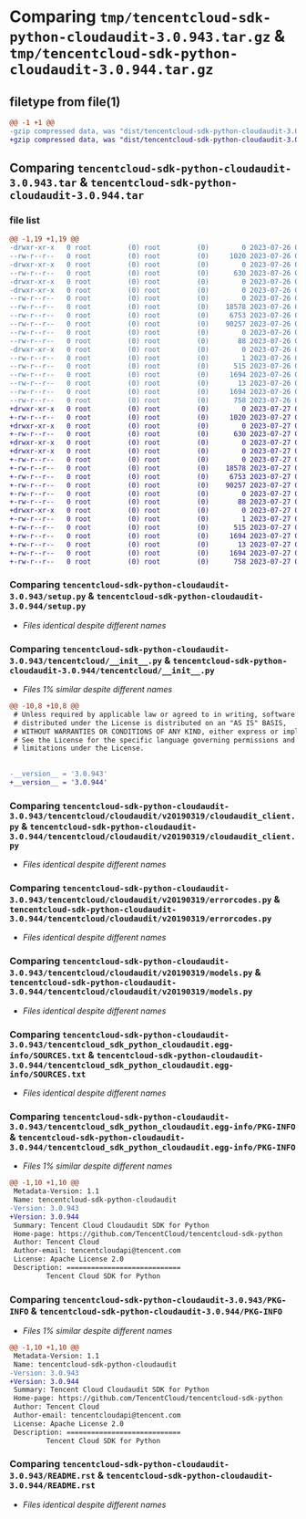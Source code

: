 # Comparing `tmp/tencentcloud-sdk-python-cloudaudit-3.0.943.tar.gz` & `tmp/tencentcloud-sdk-python-cloudaudit-3.0.944.tar.gz`

## filetype from file(1)

```diff
@@ -1 +1 @@
-gzip compressed data, was "dist/tencentcloud-sdk-python-cloudaudit-3.0.943.tar", last modified: Wed Jul 26 00:34:08 2023, max compression
+gzip compressed data, was "dist/tencentcloud-sdk-python-cloudaudit-3.0.944.tar", last modified: Thu Jul 27 02:12:12 2023, max compression
```

## Comparing `tencentcloud-sdk-python-cloudaudit-3.0.943.tar` & `tencentcloud-sdk-python-cloudaudit-3.0.944.tar`

### file list

```diff
@@ -1,19 +1,19 @@
-drwxr-xr-x   0 root         (0) root         (0)        0 2023-07-26 00:34:08.000000 tencentcloud-sdk-python-cloudaudit-3.0.943/
--rw-r--r--   0 root         (0) root         (0)     1020 2023-07-26 00:34:08.000000 tencentcloud-sdk-python-cloudaudit-3.0.943/setup.py
-drwxr-xr-x   0 root         (0) root         (0)        0 2023-07-26 00:34:08.000000 tencentcloud-sdk-python-cloudaudit-3.0.943/tencentcloud/
--rw-r--r--   0 root         (0) root         (0)      630 2023-07-26 00:34:08.000000 tencentcloud-sdk-python-cloudaudit-3.0.943/tencentcloud/__init__.py
-drwxr-xr-x   0 root         (0) root         (0)        0 2023-07-26 00:34:08.000000 tencentcloud-sdk-python-cloudaudit-3.0.943/tencentcloud/cloudaudit/
-drwxr-xr-x   0 root         (0) root         (0)        0 2023-07-26 00:34:08.000000 tencentcloud-sdk-python-cloudaudit-3.0.943/tencentcloud/cloudaudit/v20190319/
--rw-r--r--   0 root         (0) root         (0)        0 2023-07-26 00:34:08.000000 tencentcloud-sdk-python-cloudaudit-3.0.943/tencentcloud/cloudaudit/v20190319/__init__.py
--rw-r--r--   0 root         (0) root         (0)    18578 2023-07-26 00:34:08.000000 tencentcloud-sdk-python-cloudaudit-3.0.943/tencentcloud/cloudaudit/v20190319/cloudaudit_client.py
--rw-r--r--   0 root         (0) root         (0)     6753 2023-07-26 00:34:08.000000 tencentcloud-sdk-python-cloudaudit-3.0.943/tencentcloud/cloudaudit/v20190319/errorcodes.py
--rw-r--r--   0 root         (0) root         (0)    90257 2023-07-26 00:34:08.000000 tencentcloud-sdk-python-cloudaudit-3.0.943/tencentcloud/cloudaudit/v20190319/models.py
--rw-r--r--   0 root         (0) root         (0)        0 2023-07-26 00:34:08.000000 tencentcloud-sdk-python-cloudaudit-3.0.943/tencentcloud/cloudaudit/__init__.py
--rw-r--r--   0 root         (0) root         (0)       88 2023-07-26 00:34:08.000000 tencentcloud-sdk-python-cloudaudit-3.0.943/setup.cfg
-drwxr-xr-x   0 root         (0) root         (0)        0 2023-07-26 00:34:08.000000 tencentcloud-sdk-python-cloudaudit-3.0.943/tencentcloud_sdk_python_cloudaudit.egg-info/
--rw-r--r--   0 root         (0) root         (0)        1 2023-07-26 00:34:08.000000 tencentcloud-sdk-python-cloudaudit-3.0.943/tencentcloud_sdk_python_cloudaudit.egg-info/dependency_links.txt
--rw-r--r--   0 root         (0) root         (0)      515 2023-07-26 00:34:08.000000 tencentcloud-sdk-python-cloudaudit-3.0.943/tencentcloud_sdk_python_cloudaudit.egg-info/SOURCES.txt
--rw-r--r--   0 root         (0) root         (0)     1694 2023-07-26 00:34:08.000000 tencentcloud-sdk-python-cloudaudit-3.0.943/tencentcloud_sdk_python_cloudaudit.egg-info/PKG-INFO
--rw-r--r--   0 root         (0) root         (0)       13 2023-07-26 00:34:08.000000 tencentcloud-sdk-python-cloudaudit-3.0.943/tencentcloud_sdk_python_cloudaudit.egg-info/top_level.txt
--rw-r--r--   0 root         (0) root         (0)     1694 2023-07-26 00:34:08.000000 tencentcloud-sdk-python-cloudaudit-3.0.943/PKG-INFO
--rw-r--r--   0 root         (0) root         (0)      758 2023-07-26 00:34:08.000000 tencentcloud-sdk-python-cloudaudit-3.0.943/README.rst
+drwxr-xr-x   0 root         (0) root         (0)        0 2023-07-27 02:12:12.000000 tencentcloud-sdk-python-cloudaudit-3.0.944/
+-rw-r--r--   0 root         (0) root         (0)     1020 2023-07-27 02:12:12.000000 tencentcloud-sdk-python-cloudaudit-3.0.944/setup.py
+drwxr-xr-x   0 root         (0) root         (0)        0 2023-07-27 02:12:12.000000 tencentcloud-sdk-python-cloudaudit-3.0.944/tencentcloud/
+-rw-r--r--   0 root         (0) root         (0)      630 2023-07-27 02:12:12.000000 tencentcloud-sdk-python-cloudaudit-3.0.944/tencentcloud/__init__.py
+drwxr-xr-x   0 root         (0) root         (0)        0 2023-07-27 02:12:12.000000 tencentcloud-sdk-python-cloudaudit-3.0.944/tencentcloud/cloudaudit/
+drwxr-xr-x   0 root         (0) root         (0)        0 2023-07-27 02:12:12.000000 tencentcloud-sdk-python-cloudaudit-3.0.944/tencentcloud/cloudaudit/v20190319/
+-rw-r--r--   0 root         (0) root         (0)        0 2023-07-27 02:12:12.000000 tencentcloud-sdk-python-cloudaudit-3.0.944/tencentcloud/cloudaudit/v20190319/__init__.py
+-rw-r--r--   0 root         (0) root         (0)    18578 2023-07-27 02:12:12.000000 tencentcloud-sdk-python-cloudaudit-3.0.944/tencentcloud/cloudaudit/v20190319/cloudaudit_client.py
+-rw-r--r--   0 root         (0) root         (0)     6753 2023-07-27 02:12:12.000000 tencentcloud-sdk-python-cloudaudit-3.0.944/tencentcloud/cloudaudit/v20190319/errorcodes.py
+-rw-r--r--   0 root         (0) root         (0)    90257 2023-07-27 02:12:12.000000 tencentcloud-sdk-python-cloudaudit-3.0.944/tencentcloud/cloudaudit/v20190319/models.py
+-rw-r--r--   0 root         (0) root         (0)        0 2023-07-27 02:12:12.000000 tencentcloud-sdk-python-cloudaudit-3.0.944/tencentcloud/cloudaudit/__init__.py
+-rw-r--r--   0 root         (0) root         (0)       88 2023-07-27 02:12:12.000000 tencentcloud-sdk-python-cloudaudit-3.0.944/setup.cfg
+drwxr-xr-x   0 root         (0) root         (0)        0 2023-07-27 02:12:12.000000 tencentcloud-sdk-python-cloudaudit-3.0.944/tencentcloud_sdk_python_cloudaudit.egg-info/
+-rw-r--r--   0 root         (0) root         (0)        1 2023-07-27 02:12:12.000000 tencentcloud-sdk-python-cloudaudit-3.0.944/tencentcloud_sdk_python_cloudaudit.egg-info/dependency_links.txt
+-rw-r--r--   0 root         (0) root         (0)      515 2023-07-27 02:12:12.000000 tencentcloud-sdk-python-cloudaudit-3.0.944/tencentcloud_sdk_python_cloudaudit.egg-info/SOURCES.txt
+-rw-r--r--   0 root         (0) root         (0)     1694 2023-07-27 02:12:12.000000 tencentcloud-sdk-python-cloudaudit-3.0.944/tencentcloud_sdk_python_cloudaudit.egg-info/PKG-INFO
+-rw-r--r--   0 root         (0) root         (0)       13 2023-07-27 02:12:12.000000 tencentcloud-sdk-python-cloudaudit-3.0.944/tencentcloud_sdk_python_cloudaudit.egg-info/top_level.txt
+-rw-r--r--   0 root         (0) root         (0)     1694 2023-07-27 02:12:12.000000 tencentcloud-sdk-python-cloudaudit-3.0.944/PKG-INFO
+-rw-r--r--   0 root         (0) root         (0)      758 2023-07-27 02:12:12.000000 tencentcloud-sdk-python-cloudaudit-3.0.944/README.rst
```

### Comparing `tencentcloud-sdk-python-cloudaudit-3.0.943/setup.py` & `tencentcloud-sdk-python-cloudaudit-3.0.944/setup.py`

 * *Files identical despite different names*

### Comparing `tencentcloud-sdk-python-cloudaudit-3.0.943/tencentcloud/__init__.py` & `tencentcloud-sdk-python-cloudaudit-3.0.944/tencentcloud/__init__.py`

 * *Files 1% similar despite different names*

```diff
@@ -10,8 +10,8 @@
 # Unless required by applicable law or agreed to in writing, software
 # distributed under the License is distributed on an "AS IS" BASIS,
 # WITHOUT WARRANTIES OR CONDITIONS OF ANY KIND, either express or implied.
 # See the License for the specific language governing permissions and
 # limitations under the License.
 
 
-__version__ = '3.0.943'
+__version__ = '3.0.944'
```

### Comparing `tencentcloud-sdk-python-cloudaudit-3.0.943/tencentcloud/cloudaudit/v20190319/cloudaudit_client.py` & `tencentcloud-sdk-python-cloudaudit-3.0.944/tencentcloud/cloudaudit/v20190319/cloudaudit_client.py`

 * *Files identical despite different names*

### Comparing `tencentcloud-sdk-python-cloudaudit-3.0.943/tencentcloud/cloudaudit/v20190319/errorcodes.py` & `tencentcloud-sdk-python-cloudaudit-3.0.944/tencentcloud/cloudaudit/v20190319/errorcodes.py`

 * *Files identical despite different names*

### Comparing `tencentcloud-sdk-python-cloudaudit-3.0.943/tencentcloud/cloudaudit/v20190319/models.py` & `tencentcloud-sdk-python-cloudaudit-3.0.944/tencentcloud/cloudaudit/v20190319/models.py`

 * *Files identical despite different names*

### Comparing `tencentcloud-sdk-python-cloudaudit-3.0.943/tencentcloud_sdk_python_cloudaudit.egg-info/SOURCES.txt` & `tencentcloud-sdk-python-cloudaudit-3.0.944/tencentcloud_sdk_python_cloudaudit.egg-info/SOURCES.txt`

 * *Files identical despite different names*

### Comparing `tencentcloud-sdk-python-cloudaudit-3.0.943/tencentcloud_sdk_python_cloudaudit.egg-info/PKG-INFO` & `tencentcloud-sdk-python-cloudaudit-3.0.944/tencentcloud_sdk_python_cloudaudit.egg-info/PKG-INFO`

 * *Files 1% similar despite different names*

```diff
@@ -1,10 +1,10 @@
 Metadata-Version: 1.1
 Name: tencentcloud-sdk-python-cloudaudit
-Version: 3.0.943
+Version: 3.0.944
 Summary: Tencent Cloud Cloudaudit SDK for Python
 Home-page: https://github.com/TencentCloud/tencentcloud-sdk-python
 Author: Tencent Cloud
 Author-email: tencentcloudapi@tencent.com
 License: Apache License 2.0
 Description: ============================
         Tencent Cloud SDK for Python
```

### Comparing `tencentcloud-sdk-python-cloudaudit-3.0.943/PKG-INFO` & `tencentcloud-sdk-python-cloudaudit-3.0.944/PKG-INFO`

 * *Files 1% similar despite different names*

```diff
@@ -1,10 +1,10 @@
 Metadata-Version: 1.1
 Name: tencentcloud-sdk-python-cloudaudit
-Version: 3.0.943
+Version: 3.0.944
 Summary: Tencent Cloud Cloudaudit SDK for Python
 Home-page: https://github.com/TencentCloud/tencentcloud-sdk-python
 Author: Tencent Cloud
 Author-email: tencentcloudapi@tencent.com
 License: Apache License 2.0
 Description: ============================
         Tencent Cloud SDK for Python
```

### Comparing `tencentcloud-sdk-python-cloudaudit-3.0.943/README.rst` & `tencentcloud-sdk-python-cloudaudit-3.0.944/README.rst`

 * *Files identical despite different names*

